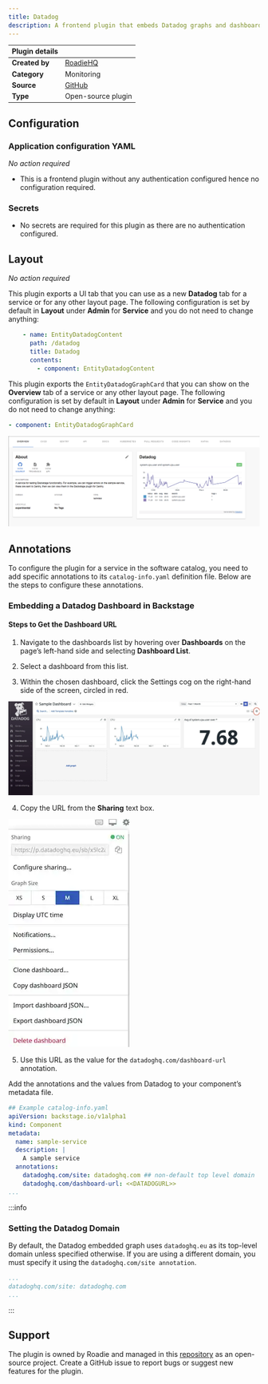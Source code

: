 ```yaml
---
title: Datadog
description: A frontend plugin that embeds Datadog graphs and dashboards into Backstage.
---
```


| Plugin details |                                                                                |
| -------------- | ------------------------------------------------------------------------------ |
| **Created by** | [RoadieHQ](https://github.com/RoadieHQ)                                                      |
| **Category**   | Monitoring                                                                        |
| **Source**     | [GitHub](https://github.com/RoadieHQ/roadie-backstage-plugins/tree/main/plugins/frontend/backstage-plugin-datadog) |
| **Type**       | Open-source plugin                                                             |


## Configuration

### Application configuration YAML

_No action required_

- This is a frontend plugin without any authentication configured hence no configuration required. 


### Secrets

- No secrets are required for this plugin as there are no authentication configured. 

## Layout

_No action required_

This plugin exports a UI tab that you can use as a new **Datadog** tab for a service or for any other layout page. The following configuration is set by default in **Layout** under **Admin** for **Service** and you do not need to change anything:

```YAML
    - name: EntityDatadogContent
      path: /datadog
      title: Datadog
      contents:
        - component: EntityDatadogContent
```

This plugin exports the `EntityDatadogGraphCard` that you can show on the **Overview** tab of a service or any other layout page.  The following configuration is set by default in **Layout** under **Admin** for **Service** and you do not need to change anything:

```YAML
- component: EntityDatadogGraphCard
```

![](./static/datadog-widget.png)

## Annotations

To configure the plugin for a service in the software catalog, you need to add specific annotations to its `catalog-info.yaml` definition file. Below are the steps to configure these annotations.

### Embedding a Datadog Dashboard in Backstage

#### Steps to Get the Dashboard URL

1. Navigate to the dashboards list by hovering over **Dashboards** on the page’s left-hand side and selecting **Dashboard List**.

2. Select a dashboard from this list.

3. Within the chosen dashboard, click the Settings cog on the right-hand side of the screen, circled in red.

![](./static/datadog-setting.png)

4. Copy the URL from the **Sharing** text box.

![](./static/data-dog-url.png)

5. Use this URL as the value for the `datadoghq.com/dashboard-url` annotation.

Add the annotations and the values from Datadog to your component’s metadata file.

```YAML
## Example catalog-info.yaml
apiVersion: backstage.io/v1alpha1
kind: Component
metadata:
  name: sample-service
  description: |
    A sample service
  annotations:
    datadoghq.com/site: datadoghq.com ## non-default top level domain
    datadoghq.com/dashboard-url: <<DATADOGURL>>
...
```

:::info
### Setting the Datadog Domain

By default, the Datadog embedded graph uses `datadoghq.eu` as its top-level domain unless specified otherwise. If you are using a different domain, you must specify it using the `datadoghq.com/site annotation`.

```YAML
...
datadoghq.com/site: datadoghq.com
...
```
:::

## Support

The plugin is owned by Roadie and managed in this [repository](https://github.com/RoadieHQ/roadie-backstage-plugins/tree/main/plugins/frontend/backstage-plugin-datadog) as an open-source project. Create a GitHub issue to report bugs or suggest new features for the plugin.

